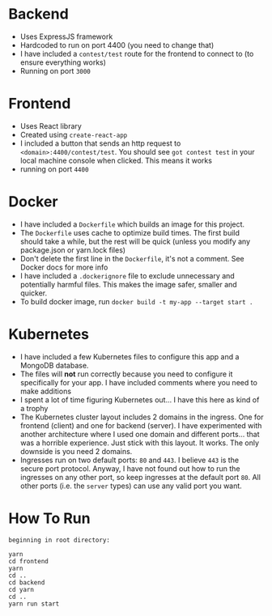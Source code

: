 # Backend

- Uses ExpressJS framework
- Hardcoded to run on port 4400 (you need to change that)
- I have included a `contest/test` route for the frontend to connect to (to ensure everything works)
- Running on port `3000`

# Frontend

- Uses React library
- Created using `create-react-app`
- I included a button that sends an http request to `<domain>:4400/contest/test`. You should see `got contest test` in your local machine console when clicked. This means it works
- running on port `4400`

# Docker

- I have included a `Dockerfile` which builds an image for this project. 
- The `Dockerfile` uses cache to optimize build times. The first build should take a while, but the rest will be quick (unless you modify any package.json or yarn.lock files)
- Don't delete the first line in the `Dockerfile`, it's not a comment. See Docker docs for more info
- I have included a `.dockerignore` file to exclude unnecessary and potentially harmful files. This makes the image safer, smaller and quicker.
- To build docker image, run `docker build -t my-app --target start .`

# Kubernetes

- I have included a few Kubernetes files to configure this app and a MongoDB database.
- The files will <b>not</b> run correctly because you need to configure it specifically for your app. I have included comments where you need to make additions
- I spent a lot of time figuring Kubernetes out... I have this here as kind of a trophy
- The Kubernetes cluster layout includes 2 domains in the ingress. One for frontend (client) and one for backend (server). I have experimented with another architecture where I used one domain and different ports... that was a horrible experience. Just stick with this layout. It works. The only downside is you need 2 domains.
- Ingresses run on two default ports: `80` and `443`. I believe `443` is the secure port protocol. Anyway, I have not found out how to run the ingresses on any other port, so keep ingresses at the default port `80`. All other ports (i.e. the `server` types) can use any valid port you want.

# How To Run

```
beginning in root directory:

yarn
cd frontend
yarn
cd ..
cd backend
cd yarn
cd ..
yarn run start
```